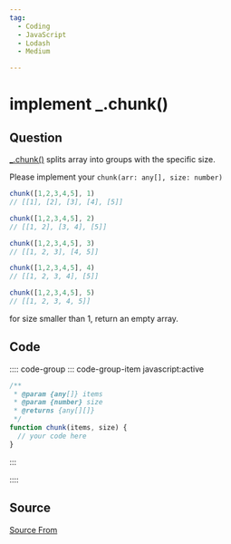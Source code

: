 ```yaml
---
tag:
  - Coding
  - JavaScript
  - Lodash
  - Medium

---
```

  
# implement _.chunk()

## Question
[\_.chunk()](https://lodash.com/docs/4.17.15#chunk) splits array into groups with the specific size.

Please implement your `chunk(arr: any[], size: number)`

```js
chunk([1,2,3,4,5], 1)
// [[1], [2], [3], [4], [5]]

chunk([1,2,3,4,5], 2)
// [[1, 2], [3, 4], [5]]

chunk([1,2,3,4,5], 3)
// [[1, 2, 3], [4, 5]]

chunk([1,2,3,4,5], 4)
// [[1, 2, 3, 4], [5]]

chunk([1,2,3,4,5], 5)
// [[1, 2, 3, 4, 5]]
```

for size smaller than 1, return an empty array.

## Code
:::: code-group
::: code-group-item javascript:active
```javascript
/** 
 * @param {any[]} items
 * @param {number} size
 * @returns {any[][]}
 */
function chunk(items, size) {
  // your code here
}
```
:::
    
::::



##  Source
[Source From](https://bigfrontend.dev/problem/implement-lodash-chunk)

  